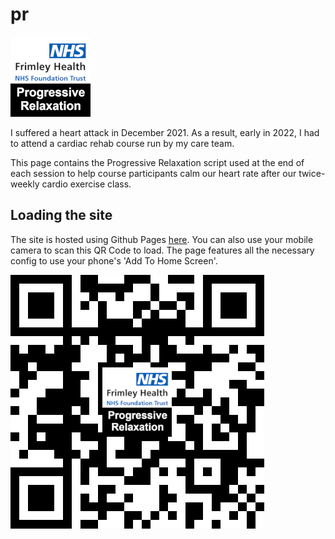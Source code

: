 # pr

![icon](ios-fhft-pr-128.png)

I suffered a heart attack in December 2021. As a result, early in 2022, I had to attend a cardiac rehab course run by my care team.

This page contains the Progressive Relaxation script used at the end of each session to help course participants calm our heart rate after our twice-weekly cardio exercise class.

## Loading the site

The site is hosted using Github Pages [here](https://bevand10.github.io/pr/). You can also use your mobile camera to scan this QR Code to load. The page features all the necessary config to use your phone's 'Add To Home Screen'.

![QR Code](qrcode.png)
